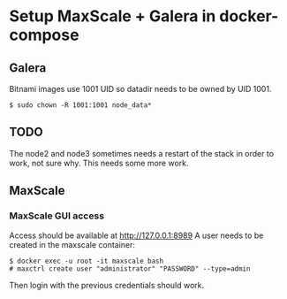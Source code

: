 # Setup MaxScale + Galera in docker-compose

## Galera

Bitnami images use 1001 UID so datadir needs to be owned by UID 1001.

```console
$ sudo chown -R 1001:1001 node_data*
```

## TODO

The node2 and node3 sometimes needs a restart of the stack in order to work, not
sure why. This needs some more work.

## MaxScale

### MaxScale GUI access

Access should be available at http://127.0.0.1:8989
A user needs to be created in the maxscale container:

```console
$ docker exec -u root -it maxscale bash
# maxctrl create user "administrator" "PASSWORD" --type=admin
```

Then login with the previous credentials should work.
